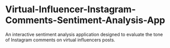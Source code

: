 # Virtual-Influencer-Instagram-Comments-Sentiment-Analysis-App
An interactive sentiment analysis application designed to evaluate the tone of Instagram comments on virtual influencers posts.
